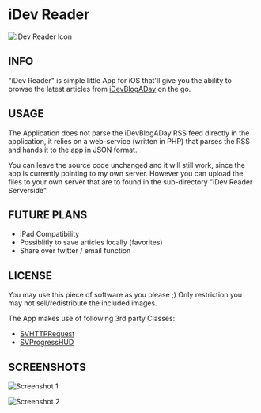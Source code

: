 iDev Reader
=============
![iDev Reader Icon](http://appserver.ablfx.com/idevreader/icon_256.png)


INFO
-------------
"iDev Reader" is simple little App for iOS that'll give you the ability to
browse the latest articles from [iDevBlogADay](http://idevblogaday.com) on the go.


USAGE
-------------
The Application does not parse the iDevBlogADay RSS feed directly in the
application, it relies on a web-service (written in PHP) that parses the RSS
and hands it to the app in JSON format.

You can leave the source code unchanged and it will still work, since the app
is currently pointing to my own server. However you can upload the files
to your own server that are to found in the sub-directory 
"iDev Reader Serverside".

FUTURE PLANS
-------------
*   iPad Compatibility
*   Possiblitly to save articles locally (favorites)
*   Share over twitter / email function

LICENSE
-------------
You may use this piece of software as you please ;) Only restriction you may not 
sell/redistribute the included images.

The App makes use of following 3rd party Classes:

*   [SVHTTPRequest](https://github.com/samvermette/SVHTTPRequest)
*   [SVProgressHUD](https://github.com/samvermette/SVProgressHUD)

SCREENSHOTS
-------------
![Screenshot 1](http://appserver.ablfx.com/idevreader/screen1.jpg)

![Screenshot 2](http://appserver.ablfx.com/idevreader/screen2.jpg)